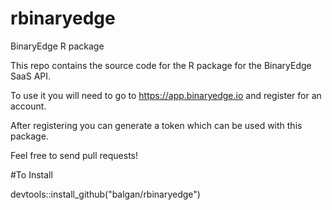 # rbinaryedge
BinaryEdge R package


This repo contains the source code for the R package for the BinaryEdge SaaS API.

To use it you will need to go to https://app.binaryedge.io and register for an account.

After registering you can generate a token which can be used with this package.

Feel free to send pull requests!

#To Install

devtools::install_github("balgan/rbinaryedge")
